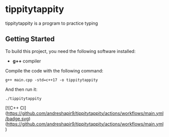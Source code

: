 # tippitytappity

tippitytappity is a program to practice typing

## Getting Started

To build this project, you need the following software installed:
 * **g++** compiler

Compile the code with the following command:

`g++ main.cpp -std=c++17 -o tippitytappity`

And then run it:

`./tippitytappity`

[![C++ CI] (https://github.com/andreshapir9/tippitytappity/actions/workflows/main.yml/badge.svg)(https://github.com/andreshapir9/tippitytappity/actions/workflows/main.yml)
